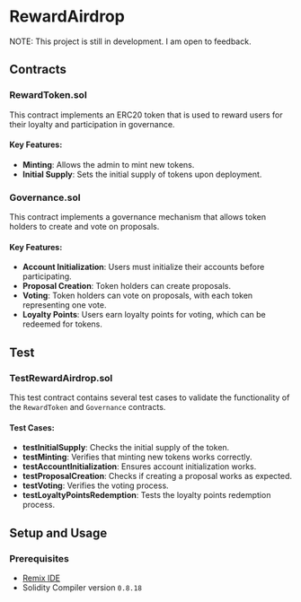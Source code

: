 # RewardAirdrop

NOTE: This project is still in development. I am open to feedback.

## Contracts

### RewardToken.sol

This contract implements an ERC20 token that is used to reward users for their loyalty and participation in governance.

#### Key Features:
- **Minting**: Allows the admin to mint new tokens.
- **Initial Supply**: Sets the initial supply of tokens upon deployment.

### Governance.sol

This contract implements a governance mechanism that allows token holders to create and vote on proposals.

#### Key Features:
- **Account Initialization**: Users must initialize their accounts before participating.
- **Proposal Creation**: Token holders can create proposals.
- **Voting**: Token holders can vote on proposals, with each token representing one vote.
- **Loyalty Points**: Users earn loyalty points for voting, which can be redeemed for tokens.

## Test

### TestRewardAirdrop.sol

This test contract contains several test cases to validate the functionality of the `RewardToken` and `Governance` contracts.

#### Test Cases:
- **testInitialSupply**: Checks the initial supply of the token.
- **testMinting**: Verifies that minting new tokens works correctly.
- **testAccountInitialization**: Ensures account initialization works.
- **testProposalCreation**: Checks if creating a proposal works as expected.
- **testVoting**: Verifies the voting process.
- **testLoyaltyPointsRedemption**: Tests the loyalty points redemption process.

## Setup and Usage

### Prerequisites

- [Remix IDE](https://remix.ethereum.org/)
- Solidity Compiler version `0.8.18`


